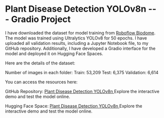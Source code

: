 # Plant Disease Detection YOLOv8n --- Gradio Project

I have downloaded the dataset for model training from [Roboflow Biodome](https://universe.roboflow.com/montclair/biodome). The model was trained using Ultralytics YOLOv8 for 50 epochs. I have uploaded all validation results, including a Jupyter Notebook file, to my GitHub repository. Additionally, I have developed a Gradio interface for the model and deployed it on Hugging Face Spaces.

Here are the details of the dataset:

Number of images in each folder:
  Train: 53,209
  Test: 6,375
  Validation: 6,614

You can access the resources here:

GitHub Repository: [Plant Disease Detection YOLOv8n
](https://huggingface.co/spaces/Mubashir-Hussain/Plant-Disease-Detection-YOLOv8n)
Explore the interactive demo and test the model online.


Hugging Face Space: [Plant Disease Detection YOLOv8n
](https://huggingface.co/spaces/Mubashir-Hussain/Plant-Disease-Detection-YOLOv8n)
Explore the interactive demo and test the model online.

